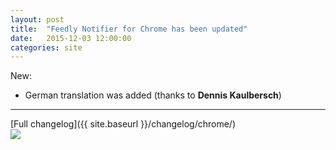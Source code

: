 ```yaml
---
layout: post
title:  "Feedly Notifier for Chrome has been updated"
date:   2015-12-03 12:00:00
categories: site
---
```

New: 

* German translation was added (thanks to **Dennis Kaulbersch**)


***

[Full changelog]({{ site.baseurl }}/changelog/chrome/)  
[<img src="{{ site.baseurl }}/images/ChromeWebStore_Badge_v2_206x58.png">](https://chrome.google.com/webstore/detail/feedly-notifier/egikgfbhipinieabdmcpigejkaomgjgb/)